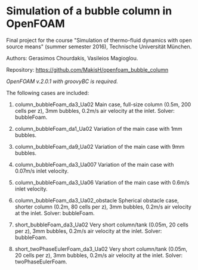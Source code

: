 # Simulation of a bubble column in OpenFOAM

Final project for the course "Simulation of thermo-fluid dynamics with open
source means" (summer semester 2016), Technische Universität München.

Authors: Gerasimos Chourdakis, Vasileios Magioglou.

Repository: https://github.com/MakisH/openfoam_bubble_column

*OpenFOAM v.2.0.1 with groovyBC is required.*

The following cases are included:

1. column_bubbleFoam_da3_Ua02
   Main case, full-size column (0.5m, 200 cells per z),
   3mm bubbles, 0.2m/s air velocity at the inlet.
   Solver: bubbleFoam.

2. column_bubbleFoam_da1_Ua02
   Variation of the main case with 1mm bubbles.

3. column_bubbleFoam_da9_Ua02
   Variation of the main case with 9mm bubbles.

4. column_bubbleFoam_da3_Ua007
   Variation of the main case with 0.07m/s inlet velocity.

5. column_bubbleFoam_da3_Ua06
   Variation of the main case with 0.6m/s inlet velocity.

6. column_bubbleFoam_da3_Ua02_obstacle
   Spherical obstacle case, shorter column (0.2m, 80 cells per z),
   3mm bubbles, 0.2m/s air velocity at the inlet.
   Solver: bubbleFoam.

7. short_bubbleFoam_da3_Ua02
   Very short column/tank (0.05m, 20 cells per z),
   3mm bubbles, 0.2m/s air velocity at the inlet.
   Solver: bubbleFoam.

8. short_twoPhaseEulerFoam_da3_Ua02
   Very short column/tank (0.05m, 20 cells per z),
   3mm bubbles, 0.2m/s air velocity at the inlet.
   Solver: twoPhaseEulerFoam.
